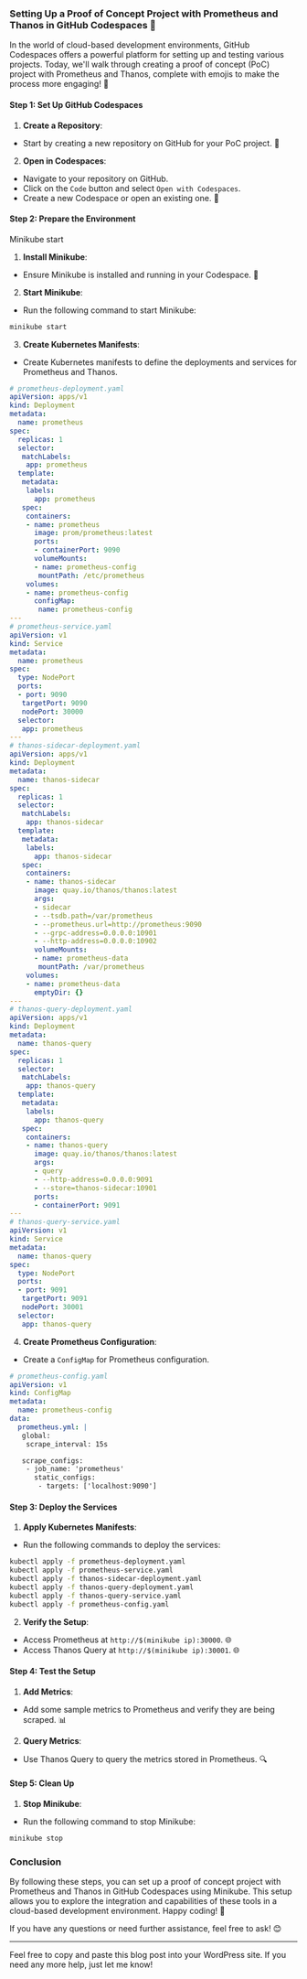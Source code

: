 ### Setting Up a Proof of Concept Project with Prometheus and Thanos in GitHub Codespaces 🚀
In the world of cloud-based development environments, GitHub Codespaces offers a powerful platform for setting up and testing various projects. Today, we'll walk through creating a proof of concept (PoC) project with Prometheus and Thanos, complete with emojis to make the process more engaging! 🌟

#### Step 1: Set Up GitHub Codespaces

1. **Create a Repository**:
  - Start by creating a new repository on GitHub for your PoC project. 📂

2. **Open in Codespaces**:
  - Navigate to your repository on GitHub.
  - Click on the `Code` button and select `Open with Codespaces`.
  - Create a new Codespace or open an existing one. 🚀

#### Step 2: Prepare the Environment

Minikube start

1. **Install Minikube**:
  - Ensure Minikube is installed and running in your Codespace. 🐳

2. **Start Minikube**:
  - Run the following command to start Minikube:

   ```bash
   minikube start
   ```

3. **Create Kubernetes Manifests**:
  - Create Kubernetes manifests to define the deployments and services for Prometheus and Thanos.

```yaml
# prometheus-deployment.yaml
apiVersion: apps/v1
kind: Deployment
metadata:
  name: prometheus
spec:
  replicas: 1
  selector:
   matchLabels:
    app: prometheus
  template:
   metadata:
    labels:
      app: prometheus
   spec:
    containers:
    - name: prometheus
      image: prom/prometheus:latest
      ports:
      - containerPort: 9090
      volumeMounts:
      - name: prometheus-config
       mountPath: /etc/prometheus
    volumes:
    - name: prometheus-config
      configMap:
       name: prometheus-config
---
# prometheus-service.yaml
apiVersion: v1
kind: Service
metadata:
  name: prometheus
spec:
  type: NodePort
  ports:
  - port: 9090
   targetPort: 9090
   nodePort: 30000
  selector:
   app: prometheus
---
# thanos-sidecar-deployment.yaml
apiVersion: apps/v1
kind: Deployment
metadata:
  name: thanos-sidecar
spec:
  replicas: 1
  selector:
   matchLabels:
    app: thanos-sidecar
  template:
   metadata:
    labels:
      app: thanos-sidecar
   spec:
    containers:
    - name: thanos-sidecar
      image: quay.io/thanos/thanos:latest
      args:
      - sidecar
      - --tsdb.path=/var/prometheus
      - --prometheus.url=http://prometheus:9090
      - --grpc-address=0.0.0.0:10901
      - --http-address=0.0.0.0:10902
      volumeMounts:
      - name: prometheus-data
       mountPath: /var/prometheus
    volumes:
    - name: prometheus-data
      emptyDir: {}
---
# thanos-query-deployment.yaml
apiVersion: apps/v1
kind: Deployment
metadata:
  name: thanos-query
spec:
  replicas: 1
  selector:
   matchLabels:
    app: thanos-query
  template:
   metadata:
    labels:
      app: thanos-query
   spec:
    containers:
    - name: thanos-query
      image: quay.io/thanos/thanos:latest
      args:
      - query
      - --http-address=0.0.0.0:9091
      - --store=thanos-sidecar:10901
      ports:
      - containerPort: 9091
---
# thanos-query-service.yaml
apiVersion: v1
kind: Service
metadata:
  name: thanos-query
spec:
  type: NodePort
  ports:
  - port: 9091
   targetPort: 9091
   nodePort: 30001
  selector:
   app: thanos-query
```

4. **Create Prometheus Configuration**:
  - Create a `ConfigMap` for Prometheus configuration.

```yaml
# prometheus-config.yaml
apiVersion: v1
kind: ConfigMap
metadata:
  name: prometheus-config
data:
  prometheus.yml: |
   global:
    scrape_interval: 15s

   scrape_configs:
    - job_name: 'prometheus'
      static_configs:
       - targets: ['localhost:9090']
```

#### Step 3: Deploy the Services

1. **Apply Kubernetes Manifests**:
  - Run the following commands to deploy the services:

   ```bash
   kubectl apply -f prometheus-deployment.yaml
   kubectl apply -f prometheus-service.yaml
   kubectl apply -f thanos-sidecar-deployment.yaml
   kubectl apply -f thanos-query-deployment.yaml
   kubectl apply -f thanos-query-service.yaml
   kubectl apply -f prometheus-config.yaml
   ```

2. **Verify the Setup**:
  - Access Prometheus at `http://$(minikube ip):30000`. 🌐
  - Access Thanos Query at `http://$(minikube ip):30001`. 🌐

#### Step 4: Test the Setup

1. **Add Metrics**:
  - Add some sample metrics to Prometheus and verify they are being scraped. 📊

2. **Query Metrics**:
  - Use Thanos Query to query the metrics stored in Prometheus. 🔍

#### Step 5: Clean Up

1. **Stop Minikube**:
  - Run the following command to stop Minikube:

   ```bash
   minikube stop
   ```

### Conclusion

By following these steps, you can set up a proof of concept project with Prometheus and Thanos in GitHub Codespaces using Minikube. This setup allows you to explore the integration and capabilities of these tools in a cloud-based development environment. Happy coding! 🎉

If you have any questions or need further assistance, feel free to ask! 😊

---

Feel free to copy and paste this blog post into your WordPress site. If you need any more help, just let me know!

